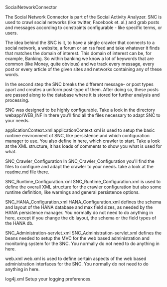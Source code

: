 SocialNetworkConnector

The Social Network Connector is part of the Social Activity Analyzer.
SNC is used to crawl social networks (like twitter, Facebook et. al.) and grab posts and messages according to constraints configurable - like specific terms, or users.

The idea behind the SNC is it, to have a single crawler that connects to a social network, a website, a forum or an rss feed and take whatever it finds that matches the domain of interest. This domain of interest can be, for example, Banking. So within banking we know a lot of keywords that are common (like Money, quite obvious) and we track every message, every post or every article of the given sites and networks containing any of these words.

In the second step the SNC breaks the different message- or post types apart and creates a uniform post-type of them. After doing so, these posts are passed along to the database where it is stored for further analysis and processing.



SNC was designed to be highly configurable. Take a look in the directory 
	webapp/WEB_INF
In there you'll find all the files necessary to adapt SNC to your needs. 

applicationContext.xml
applicationContext.xml is used to setup the basic runtime environment of SNC, like persistence and which configuration manager to use. You also define in here, which crawler to start. Take a look at the XML structure, it has loads of comments to show you what is used for what.


SNC_Crawler_Configuration
In SNC_Crawler_Configuration you'll find the files to configure and adapt the crawler to your needs. take a look at the readme.md file there.


SNC_Runtime_Configuration.xml 
SNC_Runtime_Configuration.xml is used to define the overall XML structure for the crawler configuration but also some runtime definition, like warnings and general persistence options.


SNC_HANA_Configuration.xml
HANA_Configuration.xml defines the schema and layout of the HANA database and max field sizes, as needed by the HANA persistence manager. You normally do not need to do anything in here, except if you change the db layout, the schema or the field types of the HANA db.


SNC_Administration-servlet.xml
SNC_Administration-servlet.xml defines the beans needed to setup the MVC for the web based administration and monitoring system for the SNC. You normally do not need to do anything in here.


web.xml
web.xml is used to define certain aspects of the web based administration interfaces for the SNC. You normally do not need to do anything in here.


log4j.xml
Setup your logging preferences.

